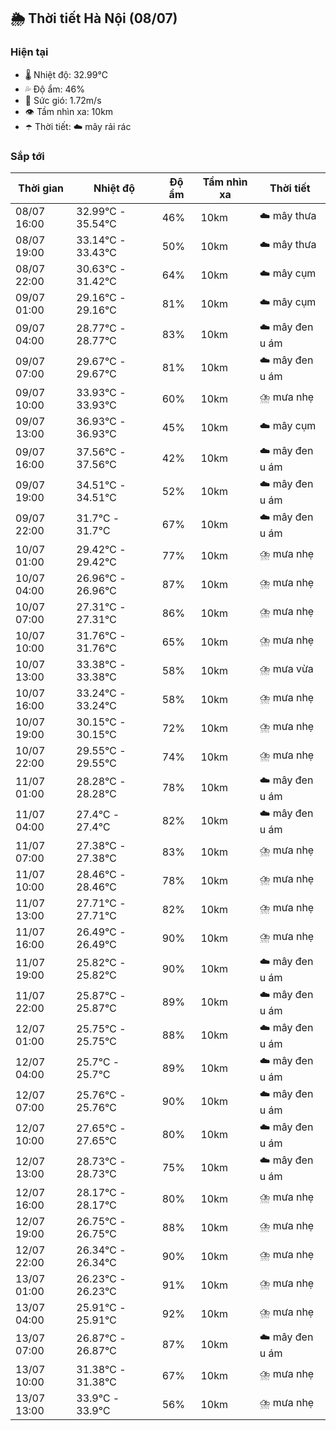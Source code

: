 ## 🌦️ Thời tiết Hà Nội (08/07)

### Hiện tại

- 🌡️ Nhiệt độ: 32.99℃
- 💦 Độ ẩm: 46%
- 💨 Sức gió: 1.72m/s
- 👁️ Tầm nhìn xa: 10km
- ☂️ Thời tiết: ☁️ mây rải rác

### Sắp tới

| Thời gian | Nhiệt độ | Độ ẩm | Tầm nhìn xa | Thời tiết |
| --- | --- | --- | --- | --- |
| 08/07 16:00 | 32.99℃ - 35.54℃ | 46% | 10km | ☁️ mây thưa |
| 08/07 19:00 | 33.14℃ - 33.43℃ | 50% | 10km | ☁️ mây thưa |
| 08/07 22:00 | 30.63℃ - 31.42℃ | 64% | 10km | ☁️ mây cụm |
| 09/07 01:00 | 29.16℃ - 29.16℃ | 81% | 10km | ☁️ mây cụm |
| 09/07 04:00 | 28.77℃ - 28.77℃ | 83% | 10km | ☁️ mây đen u ám |
| 09/07 07:00 | 29.67℃ - 29.67℃ | 81% | 10km | ☁️ mây đen u ám |
| 09/07 10:00 | 33.93℃ - 33.93℃ | 60% | 10km | ⛈️ mưa nhẹ |
| 09/07 13:00 | 36.93℃ - 36.93℃ | 45% | 10km | ☁️ mây cụm |
| 09/07 16:00 | 37.56℃ - 37.56℃ | 42% | 10km | ☁️ mây đen u ám |
| 09/07 19:00 | 34.51℃ - 34.51℃ | 52% | 10km | ☁️ mây đen u ám |
| 09/07 22:00 | 31.7℃ - 31.7℃ | 67% | 10km | ☁️ mây đen u ám |
| 10/07 01:00 | 29.42℃ - 29.42℃ | 77% | 10km | ⛈️ mưa nhẹ |
| 10/07 04:00 | 26.96℃ - 26.96℃ | 87% | 10km | ⛈️ mưa nhẹ |
| 10/07 07:00 | 27.31℃ - 27.31℃ | 86% | 10km | ⛈️ mưa nhẹ |
| 10/07 10:00 | 31.76℃ - 31.76℃ | 65% | 10km | ⛈️ mưa nhẹ |
| 10/07 13:00 | 33.38℃ - 33.38℃ | 58% | 10km | ⛈️ mưa vừa |
| 10/07 16:00 | 33.24℃ - 33.24℃ | 58% | 10km | ⛈️ mưa nhẹ |
| 10/07 19:00 | 30.15℃ - 30.15℃ | 72% | 10km | ⛈️ mưa nhẹ |
| 10/07 22:00 | 29.55℃ - 29.55℃ | 74% | 10km | ⛈️ mưa nhẹ |
| 11/07 01:00 | 28.28℃ - 28.28℃ | 78% | 10km | ☁️ mây đen u ám |
| 11/07 04:00 | 27.4℃ - 27.4℃ | 82% | 10km | ☁️ mây đen u ám |
| 11/07 07:00 | 27.38℃ - 27.38℃ | 83% | 10km | ⛈️ mưa nhẹ |
| 11/07 10:00 | 28.46℃ - 28.46℃ | 78% | 10km | ⛈️ mưa nhẹ |
| 11/07 13:00 | 27.71℃ - 27.71℃ | 82% | 10km | ⛈️ mưa nhẹ |
| 11/07 16:00 | 26.49℃ - 26.49℃ | 90% | 10km | ⛈️ mưa nhẹ |
| 11/07 19:00 | 25.82℃ - 25.82℃ | 90% | 10km | ☁️ mây đen u ám |
| 11/07 22:00 | 25.87℃ - 25.87℃ | 89% | 10km | ☁️ mây đen u ám |
| 12/07 01:00 | 25.75℃ - 25.75℃ | 88% | 10km | ☁️ mây đen u ám |
| 12/07 04:00 | 25.7℃ - 25.7℃ | 89% | 10km | ☁️ mây đen u ám |
| 12/07 07:00 | 25.76℃ - 25.76℃ | 90% | 10km | ☁️ mây đen u ám |
| 12/07 10:00 | 27.65℃ - 27.65℃ | 80% | 10km | ☁️ mây đen u ám |
| 12/07 13:00 | 28.73℃ - 28.73℃ | 75% | 10km | ☁️ mây đen u ám |
| 12/07 16:00 | 28.17℃ - 28.17℃ | 80% | 10km | ⛈️ mưa nhẹ |
| 12/07 19:00 | 26.75℃ - 26.75℃ | 88% | 10km | ⛈️ mưa nhẹ |
| 12/07 22:00 | 26.34℃ - 26.34℃ | 90% | 10km | ⛈️ mưa nhẹ |
| 13/07 01:00 | 26.23℃ - 26.23℃ | 91% | 10km | ⛈️ mưa nhẹ |
| 13/07 04:00 | 25.91℃ - 25.91℃ | 92% | 10km | ⛈️ mưa nhẹ |
| 13/07 07:00 | 26.87℃ - 26.87℃ | 87% | 10km | ☁️ mây đen u ám |
| 13/07 10:00 | 31.38℃ - 31.38℃ | 67% | 10km | ⛈️ mưa nhẹ |
| 13/07 13:00 | 33.9℃ - 33.9℃ | 56% | 10km | ⛈️ mưa nhẹ |
